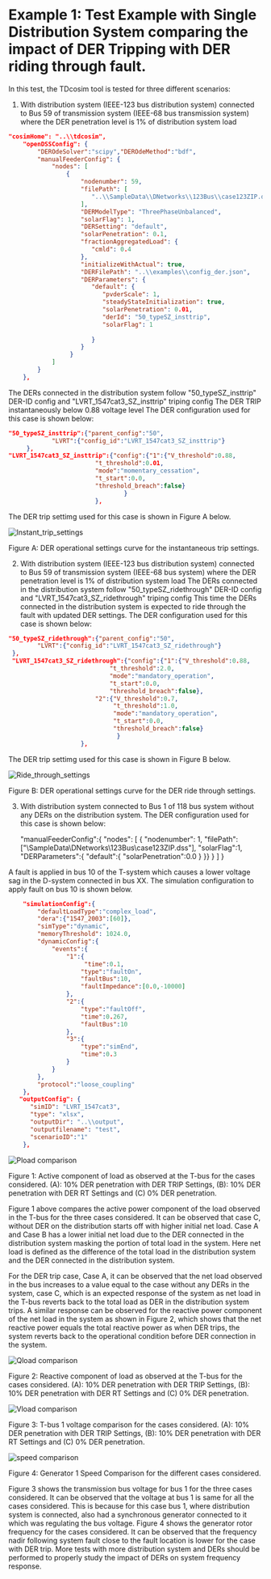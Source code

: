 
# Example 1: Test Example with Single Distribution System comparing the impact of DER Tripping with DER riding through fault.

In this test, the TDcosim tool is tested for three different scenarios:
1. With distribution system (IEEE-123 bus distribution system) connected to Bus 59 of transmission system (IEEE-68 bus transmission system) where the DER penetration level is 1% of distribution system load 

```json
"cosimHome": "..\\tdcosim", 
	"openDSSConfig": {
		"DEROdeSolver":"scipy","DEROdeMethod":"bdf",
		"manualFeederConfig": {
			"nodes": [
				{
					"nodenumber": 59, 
					"filePath": [
					   "..\\SampleData\\DNetworks\\123Bus\\case123ZIP.dss"
					], 
					"DERModelType": "ThreePhaseUnbalanced", 
					"solarFlag": 1, 
					"DERSetting": "default", 
					"solarPenetration": 0.1, 
					"fractionAggregatedLoad": {
					   "cmld": 0.4
					}, 
					"initializeWithActual": true, 
					"DERFilePath": "..\\examples\\config_der.json", 
					"DERParameters": {
					   "default": {
						  "pvderScale": 1, 
						  "steadyStateInitialization": true, 
						  "solarPenetration": 0.01, 
						  "derId": "50_typeSZ_insttrip", 
						  "solarFlag": 1
						  
					   }
					}
				 }
			]
		}
	}, 
```
The DERs connected in the distribution system follow "50_typeSZ_insttrip" DER-ID config and "LVRT_1547cat3_SZ_insttrip" triping config
The DER TRIP instantaneously below 0.88 voltage level
The DER configuration used for this case is shown below:
```json
"50_typeSZ_insttrip":{"parent_config":"50",
			"LVRT":{"config_id":"LVRT_1547cat3_SZ_insttrip"}
	 },
"LVRT_1547cat3_SZ_insttrip":{"config":{"1":{"V_threshold":0.88,
					    "t_threshold":0.01,
					    "mode":"momentary_cessation",
					    "t_start":0.0,
					    "threshold_breach":false}
								}								
						},	
```

The DER trip settimg used for this case is shown in Figure A below.

![Instant_trip_settings](use_case_results/study_1/Inst_trip_settings.png)

Figure A: DER operational settings curve for the instantaneous trip settings.


2. With distribution system (IEEE-123 bus distribution system) connected to Bus 59 of transmission system (IEEE-68 bus system) where the DER penetration level is 1% of distribution system load 
The DERs connected in the distribution system follow "50_typeSZ_ridethrough" DER-ID config and "LVRT_1547cat3_SZ_ridethrough" triping config
This time the DERs connected in the distribution system is expected to ride through the fault with updated DER settings. 
The DER configuration used for this case is shown below:


```json
"50_typeSZ_ridethrough":{"parent_config":"50",
		"LVRT":{"config_id":"LVRT_1547cat3_SZ_ridethrough"}
 },
 "LVRT_1547cat3_SZ_ridethrough":{"config":{"1":{"V_threshold":0.88,
							"t_threshold":2.0,
							"mode":"mandatory_operation",
							"t_start":0.0,
							"threshold_breach":false},
						"2":{"V_threshold":0.7,
							 "t_threshold":1.0,
							 "mode":"mandatory_operation", 
							 "t_start":0.0,
							 "threshold_breach":false}
							  }
					},	
```

 The DER trip settimg used for this case is shown in Figure B below.

 ![Ride_through_settings](use_case_results/study_1/Ride_through_settings.png)
 
 Figure B: DER operational settings curve for the DER ride through settings.
                        
3. With distribution system connected to Bus 1 of 118 bus system without any DERs on the distribution system. The DER configuration used for this case is shown below:


    "manualFeederConfig":{
            "nodes": [
                {
                    "nodenumber": 1,
                    "filePath": ["\\SampleData\\DNetworks\\123Bus\\case123ZIP.dss"],
                    "solarFlag":1,                
                    "DERParameters":{
                    "default":{
                        "solarPenetration":0.0
                              }
                    }}
                }
            ]
        }



A fault is applied in bus 10 of the T-system which causes a lower voltage sag in the D-system connected in bus XX. The simulation configuration to apply fault on bus 10 is shown below.


```json
	"simulationConfig":{
		"defaultLoadType":"complex_load",
		"dera":{"1547_2003":[60]},
		"simType":"dynamic",
		"memoryThreshold": 1024.0,
		"dynamicConfig":{
			"events":{
				"1":{
					 "time":0.1,
					"type":"faultOn",
					"faultBus":10,
					"faultImpedance":[0.0,-10000]
				},
				"2":{
					"type":"faultOff",
					"time":0.267,
					"faultBus":10
				},
				"3":{
					"type":"simEnd",
					"time":0.3
				}
			}
		},
		"protocol":"loose_coupling"
	},
   "outputConfig": {
      "simID": "LVRT_1547cat3", 
      "type": "xlsx", 
      "outputDir": "..\\output", 
	  "outputfilename": "test",
	  "scenarioID":"1"
	},
```

![Pload comparison](use_case_results/study_1/Pload_comparison_study_1.png)

Figure 1: Active component of load as observed at the T-bus for the cases considered. (A): 10% DER penetration with DER TRIP Settings, (B): 10% DER penetration with DER RT Settings and (C) 0% DER penetration.

Figure 1 above compares the active power component of the load observed in the T-bus for the three cases considered. It can be observed that case C, without DER on the distribution starts off with higher initial net load. Case A and Case B has a lower initial net load due to the DER connected in the distribution system masking the portion of total load in the system. Here net load is defined as the difference of the total load in the distribution system and the DER connected in the distribution system. 

For the DER trip case, Case A, it can be observed that the net load observed in the bus increases to a value equal to the case without any DERs in the system, case C, which is an expected response of the system as net load in the T-bus reverts back to the total load as DER in the distribution system trips. A similar response can be observed for the reactive power component of the net load in the system as shown in Figure 2, which shows that the net reactive power equals the total reactive power as when DER trips, the system reverts back to the operational condition before DER connection in the system.

![Qload comparison](use_case_results/study_1/Qload_comparison_study_1.png)

Figure 2: Reactive component of load as observed at the T-bus for the cases considered. (A): 10% DER penetration with DER TRIP Settings, (B): 10% DER penetration with DER RT Settings and (C) 0% DER penetration.

![Vload comparison](use_case_results/study_1/Vload_comparison_study_1.png)

Figure 3:  T-bus 1 voltage comparison for the cases considered. (A): 10% DER penetration with DER TRIP Settings, (B): 10% DER penetration with DER RT Settings and (C) 0% DER penetration.

![speed comparison](use_case_results/study_1/Generator1_speed_study_1.png)

Figure 4:  Generator 1 Speed Comparison for the different cases considered.

Figure 3 shows the transmission bus voltage for bus 1 for the three cases considered. It can be observed that the voltage at bus 1 is same for all the cases considered. This is because for this case bus 1, where distribution system is connected, also had a synchronous generator connected to it which was regulating the bus voltage. Figure 4 shows the generator rotor frequency for the cases considered. It can be observed that the frequency nadir following system fault close to the fault location is lower for the case with DER trip. More tests with more distribution system and DERs should be performed to properly study the impact of DERs on system frequency response.
